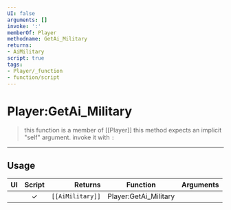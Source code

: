 ```yaml
---
UI: false
arguments: []
invoke: ':'
memberOf: Player
methodname: GetAi_Military
returns:
- AiMilitary
script: true
tags:
- Player/_function
- function/script
---
```

# Player:GetAi_Military
> this function is a member of [[Player]]
> this method expects an implicit "self" argument. invoke it with `:`
-----
## Usage
|  UI | Script | Returns | Function | Arguments |
|:---:|:------:|-------:|:--------:|:---------|
| |✓|<code>[[AiMilitary]]<code/>|Player:GetAi_Military||
